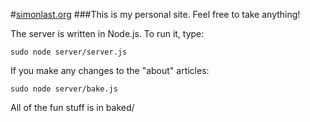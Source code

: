 
#[simonlast.org](http://simonlast.org)
###This is my personal site. Feel free to take anything!

The server is written in Node.js. To run it, type:

	sudo node server/server.js
	
If you make any changes to the "about" articles:

	sudo node server/bake.js

All of the fun stuff is in baked/



